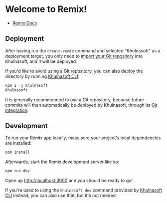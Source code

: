 # Welcome to Remix!

- [Remix Docs](https://remix.run/docs)

## Deployment

After having run the `create-remix` command and selected "Khulnasoft" as a deployment target, you only need to [import your Git repository](https://khulnasoft.com/new) into Khulnasoft, and it will be deployed.

If you'd like to avoid using a Git repository, you can also deploy the directory by running [Khulnasoft CLI](https://khulnasoft.com/cli):

```sh
npm i -g khulnasoft
khulnasoft
```

It is generally recommended to use a Git repository, because future commits will then automatically be deployed by Khulnasoft, through its [Git Integration](https://khulnasoft.com/docs/concepts/git).

## Development

To run your Remix app locally, make sure your project's local dependencies are installed:

```sh
npm install
```

Afterwards, start the Remix development server like so:

```sh
npm run dev
```

Open up [http://localhost:3000](http://localhost:3000) and you should be ready to go!

If you're used to using the `khulnasoft dev` command provided by [Khulnasoft CLI](https://khulnasoft.com/cli) instead, you can also use that, but it's not needed.

